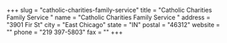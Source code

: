 +++
slug = "catholic-charities-family-service"
title = "Catholic Charities Family Service "
name = "Catholic Charities Family Service "
address = "3901 Fir St"
city = "East Chicago"
state = "IN"
postal = "46312"
website = ""
phone = "219 397-5803"
fax = ""
+++
